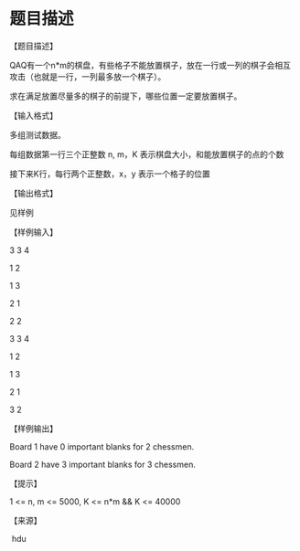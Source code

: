 # 题目描述


<p>
【题目描述】
</p>
<p>
QAQ有一个n*m的棋盘，有些格子不能放置棋子，放在一行或一列的棋子会相互攻击（也就是一行，一列最多放一个棋子）。
</p>
<p>
求在满足放置尽量多的棋子的前提下，哪些位置一定要放置棋子。
</p>
<p>
【输入格式】
</p>
<p>
多组测试数据。
</p>
<p>
每组数据第一行三个正整数 n, m，K 表示棋盘大小，和能放置棋子的点的个数
</p>
<p>
接下来K行，每行两个正整数，x，y 表示一个格子的位置
</p>
<p>
【输出格式】
</p>
<p>
见样例
</p>
<p>
【样例输入】
</p>
<p>
3 3 4
</p>
<p>
1 2
</p>
<p>
1 3
</p>
<p>
2 1
</p>
<p>
2 2
</p>
<p>
3 3 4
</p>
<p>
1 2
</p>
<p>
1 3
</p>
<p>
2 1
</p>
<p>
3 2
</p>
<p>
【样例输出】
</p>
<p>
Board 1 have 0 important blanks for 2 chessmen.
</p>
<p>
Board 2 have 3 important blanks for 3 chessmen.
</p>
<p>
【提示】
</p>
<p>
1 &lt;= n, m &lt;= 5000, K &lt;= n*m &amp;&amp; K &lt;= 40000
</p>
<p>
【来源】
</p>
<p>
 hdu
</p>
<p>
<br/>
</p>
